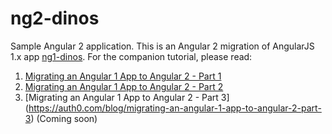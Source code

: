 # ng2-dinos

Sample Angular 2 application. This is an Angular 2 migration of AngularJS 1.x app [ng1-dinos](https://github.com/auth0-blog/ng1-dinos). For the companion tutorial, please read: 

1. [Migrating an Angular 1 App to Angular 2 - Part 1](https://auth0.com/blog/migrating-an-angular-1-app-to-angular-2-part-1)
2. [Migrating an Angular 1 App to Angular 2 - Part 2](https://auth0.com/blog/migrating-an-angular-1-app-to-angular-2-part-2)
3. [Migrating an Angular 1 App to Angular 2 - Part 3]
(https://auth0.com/blog/migrating-an-angular-1-app-to-angular-2-part-3) (Coming soon)
